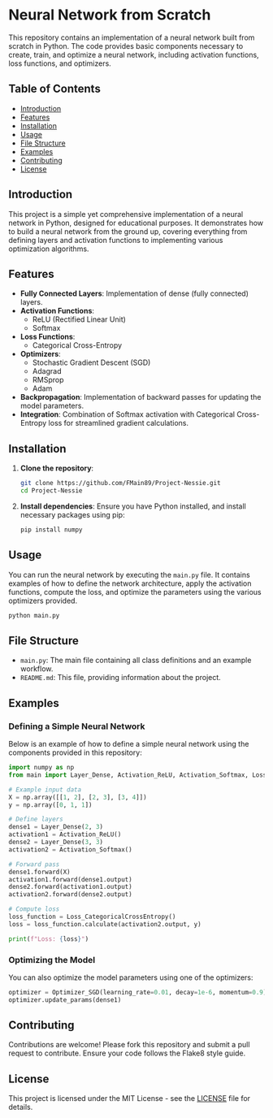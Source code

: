 
# Neural Network from Scratch

This repository contains an implementation of a neural network built from scratch in Python. The code provides basic components necessary to create, train, and optimize a neural network, including activation functions, loss functions, and optimizers.

## Table of Contents

- [Introduction](#introduction)
- [Features](#features)
- [Installation](#installation)
- [Usage](#usage)
- [File Structure](#file-structure)
- [Examples](#examples)
- [Contributing](#contributing)
- [License](#license)

## Introduction

This project is a simple yet comprehensive implementation of a neural network in Python, designed for educational purposes. It demonstrates how to build a neural network from the ground up, covering everything from defining layers and activation functions to implementing various optimization algorithms.

## Features

- **Fully Connected Layers**: Implementation of dense (fully connected) layers.
- **Activation Functions**:
  - ReLU (Rectified Linear Unit)
  - Softmax
- **Loss Functions**:
  - Categorical Cross-Entropy
- **Optimizers**:
  - Stochastic Gradient Descent (SGD)
  - Adagrad
  - RMSprop
  - Adam
- **Backpropagation**: Implementation of backward passes for updating the model parameters.
- **Integration**: Combination of Softmax activation with Categorical Cross-Entropy loss for streamlined gradient calculations.

## Installation

1. **Clone the repository**:
   ```bash
   git clone https://github.com/FMain89/Project-Nessie.git
   cd Project-Nessie
   ```

2. **Install dependencies**:
   Ensure you have Python installed, and install necessary packages using pip:
   ```bash
   pip install numpy
   ```

## Usage

You can run the neural network by executing the `main.py` file. It contains examples of how to define the network architecture, apply the activation functions, compute the loss, and optimize the parameters using the various optimizers provided.

```bash
python main.py
```

## File Structure

- `main.py`: The main file containing all class definitions and an example workflow.
- `README.md`: This file, providing information about the project.

## Examples

### Defining a Simple Neural Network

Below is an example of how to define a simple neural network using the components provided in this repository:

```python
import numpy as np
from main import Layer_Dense, Activation_ReLU, Activation_Softmax, Loss_CategoricalCrossEntropy, Optimizer_SGD

# Example input data
X = np.array([[1, 2], [2, 3], [3, 4]])
y = np.array([0, 1, 1])

# Define layers
dense1 = Layer_Dense(2, 3)
activation1 = Activation_ReLU()
dense2 = Layer_Dense(3, 3)
activation2 = Activation_Softmax()

# Forward pass
dense1.forward(X)
activation1.forward(dense1.output)
dense2.forward(activation1.output)
activation2.forward(dense2.output)

# Compute loss
loss_function = Loss_CategoricalCrossEntropy()
loss = loss_function.calculate(activation2.output, y)

print(f"Loss: {loss}")
```

### Optimizing the Model

You can also optimize the model parameters using one of the optimizers:

```python
optimizer = Optimizer_SGD(learning_rate=0.01, decay=1e-6, momentum=0.9)
optimizer.update_params(dense1)
```

## Contributing

Contributions are welcome! Please fork this repository and submit a pull request to contribute. Ensure your code follows the Flake8 style guide.

## License

This project is licensed under the MIT License - see the [LICENSE](LICENSE) file for details.
